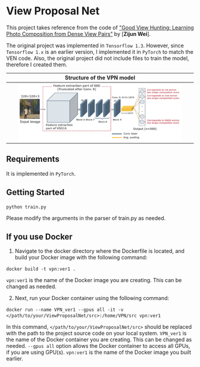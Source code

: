 # View Proposal Net
This project takes reference from the code of ["Good View Hunting: Learning Photo Composition from Dense View Pairs"](https://github.com/zijunwei/ViewProposalNet) by [**Zijun Wei**].

The original project was implemented in `Tensorflow 1.3`. However, since `Tensorflow 1.x` is an earlier version, I implemented it in `PyTorch` to match the VEN code. Also, the original project did not include files to train the model, therefore I created them.

| Structure of the VPN model |
| :--: |
| <img src="../readme_figures/Structure_of_the_VPN_model.png" width="90%"> |

## Requirements
It is implemented in `PyTorch`.

## Getting Started
```
python train.py
```
Please modify the arguments in the parser of train.py as needed.

## If you use Docker
1. Navigate to the docker directory where the Dockerfile is located, and build your Docker image with the following command:
```
docker build -t vpn:ver1 .
```
`vpn:ver1` is the name of the Docker image you are creating. This can be changed as needed.

2. Next, run your Docker container using the following command:
```
docker run --name VPN_ver1 --gpus all -it -v </path/to/your/ViewProposalNet/src>:/home/VPN/src vpn:ver1
```
In this command, `</path/to/your/ViewProposalNet/src>` should be replaced with the path to the project source code on your local system.
`VPN_ver1` is the name of the Docker container you are creating. This can be changed as needed. `--gpus all` option allows the Docker container to access all GPUs, if you are using GPU(s). `vpn:ver1` is the name of the Docker image you built earlier.

